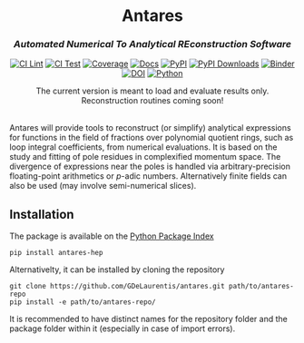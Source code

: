 # <div align="center">Antares</div>
### <div align="center"><em>Automated Numerical To Analytical REconstruction Software</em></div>

<div align="center">

[![CI Lint](https://github.com/GDeLaurentis/antares/actions/workflows/ci_lint.yml/badge.svg)](https://github.com/GDeLaurentis/antares/actions/workflows/ci_lint.yml)
[![CI Test](https://github.com/GDeLaurentis/antares/actions/workflows/ci_test.yml/badge.svg)](https://github.com/GDeLaurentis/antares/actions/workflows/ci_test.yml)
[![Coverage](https://img.shields.io/badge/Coverage-36%25-red?labelColor=2a2f35)](https://github.com/GDeLaurentis/antares/actions)
[![Docs](https://github.com/GDeLaurentis/antares/actions/workflows/cd_docs.yml/badge.svg?label=Docs)](https://gdelaurentis.github.io/antares/)
[![PyPI](https://img.shields.io/pypi/v/antares-hep?label=PyPI)](https://pypi.org/project/antares-hep/)
[![PyPI Downloads](https://img.shields.io/pypi/dm/antares-hep.svg?label=PyPI%20downloads)](https://pypistats.org/packages/antares-hep)
[![Binder](https://mybinder.org/badge_logo.svg)](https://mybinder.org/v2/gh/GDeLaurentis/antares/HEAD)
[![DOI](https://zenodo.org/badge/902351393.svg)](https://doi.org/10.5281/zenodo.14501989)
[![Python](https://img.shields.io/pypi/pyversions/antares-hep?label=Python)](https://pypi.org/project/antares-hep/)

</div>

<div align="center">
The current version is meant to load and evaluate results only.<br>
Reconstruction routines coming soon!
</div>

<br>

Antares will provide tools to reconstruct (or simplify) analytical expressions for functions in the field of fractions over polynomial quotient rings, such as loop integral coefficients, from numerical evaluations. It is based on the study and fitting of pole residues in complexified momentum space. The divergence of expressions near the poles is handled via arbitrary-precision floating-point arithmetics or $p$-adic numbers. Alternatively finite fields can also be used (may involve semi-numerical slices).

## Installation
The package is available on the [Python Package Index](https://pypi.org/project/antares-hep/)
```console
pip install antares-hep
```
Alternativelty, it can be installed by cloning the repository
```console
git clone https://github.com/GDeLaurentis/antares.git path/to/antares-repo
pip install -e path/to/antares-repo/
```
It is recommended to have distinct names for the repository folder and the package folder within it (especially in case of import errors).
